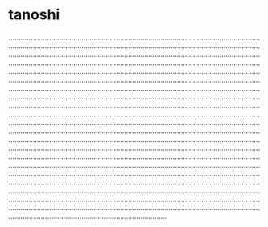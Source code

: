 # tanoshi

..........................................................................................................................................................................................................................................................................................................................................................................................................................................................................................................................................................................................................................................................................................................................................................................................................................................................................................................................................................................................................................................................................................................................................................................................................................................................................................................................................................................................................................................................................................................................................................................................................................................................................................................................................................................................................................................................................................................................................................................................................................................................................................................................................................................................................................................................................................................................................................................................................................................................................................................................................................................................................................................................................................................................................................................................